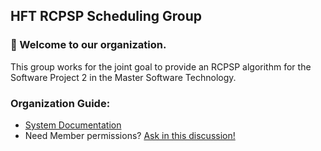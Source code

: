 ## HFT RCPSP Scheduling Group

### 👋 Welcome to our organization.

This group works for the joint goal to provide an RCPSP algorithm for the Software Project 2 in the Master Software Technology.

### Organization Guide:

* [System Documentation](https://github.com/hft-rcpsp-scheduling/.github/tree/main/models)
* Need Member permissions? [Ask in this discussion!](https://github.com/hft-rcpsp-scheduling/.github/discussions/2)
